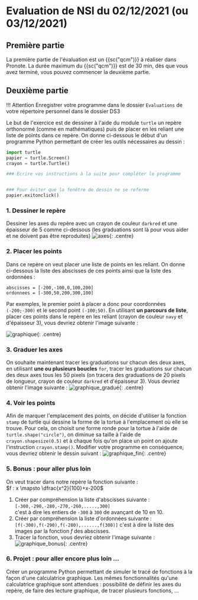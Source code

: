 # Evaluation de NSI du 02/12/2021 (ou 03/12/2021)


## Première partie 

La première partie de l'évaluation est un {{sc("qcm")}} à réaliser dans Pronote. La durée maximum du {{sc("qcm")}} est de 30 min, dès que vous avez terminé, vous pouvez commencer la deuxième partie.

## Deuxième partie

!!! Attention
    Enregistrer votre programme dans le dossier `Evaluations` de votre répertoire personnel dans le dossier DS3

Le but de l'exercice est de dessiner à l'aide du module `turtle` un repère orthonormé (comme en mathématiques) puis de placer en les reliant une liste de points dans ce repère. On donne ci-dessous le début d'un programme Python permettant de créer les outils nécessaires au dessin :

```python
import turtle
papier = turtle.Screen()
crayon = turtle.Turtle()

### Ecrire vos instructions à la suite pour compléter le programme


### Pour éviter que la fenêtre de dessin ne se referme
papier.exitonclick()
```

### 1. Dessiner le repère
 
Dessiner les axes du repère avec un crayon de couleur `darkred` et une épaisseur de 5 comme ci-dessous (les graduations sont là pour vous aider et ne doivent pas être reproduites)
![axes](./images/evaluations/eval2a.png){: .centre}

### 2. Placer les points

 Dans ce repère on veut placer une liste de points en les reliant. On donne ci-dessous la liste des abscisses de ces points ainsi que la liste des ordonnées :
```
abscisses = [-200,-100,0,100,200]
ordonnees = [-300,50,200,300,100]
```
Par exemples, le premier point à placer a donc pour coordonnées `(-200;-300)` et le second point `(-100;50)`.
En utilisant **un parcours de liste**, placer ces points dans le repère en les reliant (crayon de couleur `navy` et d'épaisseur 3), vous devriez obtenir l'image suivante :

![graphique](./images/evaluations/eval2b.png){: .centre}

### 3. Graduer les axes
On souhaite maintenant tracer les graduations sur chacun des deux axes, en utilisant **une ou plusieurs boucles** `for`, tracer les graduations sur chacun des deux axes tous les 50 pixels (on tracera des graduations de 20 pixels de longueur, crayon de couleur `darkred` et d'épaisseur 3). Vous devriez obtenir l'image suivante :
![graphique_gradué](./images/evaluations/eval2c.png){: .centre}

### 4. Voir les points
Afin de marquer l'emplacement des points, on décide d'utiliser la fonction `stamp` de turtle qui dessine la forme de la tortue à l'emplacement où elle se trouve. Pour cela, on choisit une forme ronde pour la tortue à l'aide de `turtle.shape("circle")`, on diminue sa taille à l'aide de `crayon.shapesize(0.5)` et à chaque fois qu'on place un point on ajoute l'instruction `crayon.stamp()`. Modifier votre programme en conséquence, vous devriez obtenir le dessin suivant :
![graphique_fin](./images/evaluations/eval2d.png){: .centre}

### 5. Bonus : pour aller plus loin
On veut tracer dans notre repère la fonction suivante :   
$f : x \mapsto \dfrac{x^2}{100}+x-200$

1. Créer par compréhension la liste d'abscisses suivante :  
 `[-300,-290,-280,-270,-260,.....,300]`  
c'est à dire les entiers de `-300` à `300` de avançant de 10 en 10.
2. Créer par compréhension la liste d'ordonnées suivante : `[f(-300),f(-290),f(-280),......,f(300)]` c'est à dire la liste des images par la fonction $f$ des abscisses.
3. Tracer la fonction, vous devriez obtenir l'image suivante :
![graphique_bonus](./images/evaluations/eval2e.png){: .centre}

### 6. Projet : pour aller encore plus loin ...
Créer un programme Python permettant de simuler le tracé de fonctions à la façon d'une calculatrice graphique. Les mêmes fonctionnalités qu'une calculatrice graphique sont attendues : possibilité de définir les axes du repère, de faire des lecture graphique, de tracer plusieurs fonctions, ...


